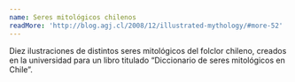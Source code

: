 ```yaml
---
name: Seres mitológicos chilenos
readMore: 'http://blog.agj.cl/2008/12/illustrated-mythology/#more-52'
---
```



Diez ilustraciones de distintos seres mitológicos del folclor chileno, creados en la universidad para un libro titulado “Diccionario de seres mitológicos en Chile”.
